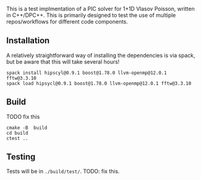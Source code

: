 This is a test implmentation of a PIC solver for 1+1D Vlasov Poisson, written
in C++/DPC++.
This is primarily designed to test the use of multiple repos/workflows for
different code components.

## Installation

A relatively straightforward way of installing the dependencies is via spack, but be aware that this will take several hours!

```
spack install hipscyl@0.9.1 boost@1.78.0 llvm-openmp@12.0.1 fftw@3.3.10
spack load hipsycl@0.9.1 boost@1.78.0 llvm-openmp@12.0.1 fftw@3.3.10
```

## Build

TODO fix this

```
cmake -B  build
cd build
ctest ..
```

## Testing

Tests will be in `./build/test/`. TODO: fix this.
